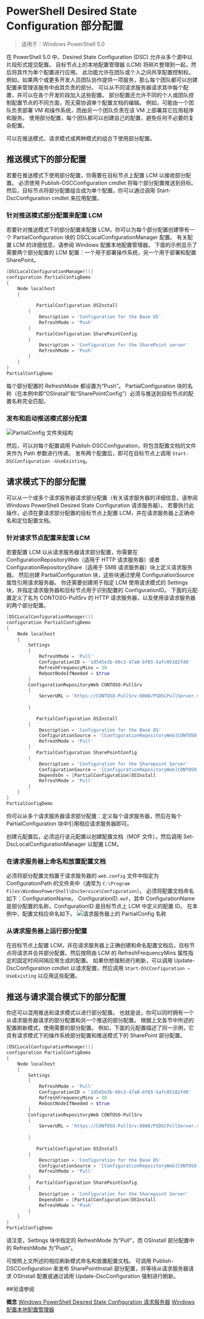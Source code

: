# PowerShell Desired State Configuration 部分配置

>适用于：Windows PowerShell 5.0

在 PowerShell 5.0 中，Desired State Configuration (DSC) 允许从多个源中以片段形式提交配置。 目标节点上的本地配置管理器 (LCM) 将碎片整理到一起，然后将其作为单个配置进行应用。 此功能允许在团队或个人之间共享配置控制权。 例如，如果两个或更多开发人员团队协作提供一项服务，那么每个团队都可以创建配置来管理该服务中由其负责的部分。 可以从不同请求服务器请求其中每个配置，并可以在各个开发阶段加入这些配置。 部分配置还允许不同的个人或团队控制配置节点的不同方面，而无需协调单个配置文档的编辑。 例如，可能由一个团队负责部署 VM 和操作系统，而由另一个团队负责在该 VM 上部署其它应用程序和服务。 使用部分配置，每个团队都可以创建自己的配置，避免任何不必要的复杂配置。

可以在推送模式、请求模式或两种模式的组合下使用部分配置。

## 推送模式下的部分配置
若要在推送模式下使用部分配置，你需要在目标节点上配置 LCM 以接收部分配置。 必须使用 Publish-DSCConfiguration cmdlet 将每个部分配置推送到目标。 然后，目标节点将部分配置组合成为单个配置。你可以通过调用 Start-DscConfiguration cmdlet 来应用配置。

### 针对推送模式部分配置来配置 LCM
若要针对推送模式下的部分配置来配置 LCM，你可以为每个部分配置创建带有一个 PartialConfiguration 块的 DSCLocalConfigurationManager 配置。 有关配置 LCM 的详细信息，请参阅 Windows 配置本地配置管理器。 下面的示例显示了需要两个部分配置的 LCM 配置：一个用于部署操作系统，另一个用于部署和配置 SharePoint。

```powershell
[DSCLocalConfigurationManager()]
configuration PartialConfigDemo
{
    Node localhost
    {
        
           PartialConfiguration OSInstall
        {
            Description = 'Configuration for the Base OS'
            RefreshMode = 'Push'
        }
           PartialConfiguration SharePointConfig
        {
            Description = 'Configuration for the SharePoint server'
            RefreshMode = 'Push'
        }
    }
}
PartialConfigDemo 
```

每个部分配置的 RefreshMode 都设置为“Push”。 PartialConfiguration 块的名称（在本例中即“OSInstall”和“SharePointConfig”）必须与推送到目标节点的配置名称完全匹配。

### 发布和启动推送模式部分配置
![PartialConfig 文件夹结构](./images/PartialConfig1.jpg)

然后，可以对每个配置调用 Publish-DSCConfiguration，将包含配置文档的文件夹作为 Path 参数进行传递。 发布两个配置后，即可在目标节点上调用 `Start-DSCConfiguration –UseExisting`。

## 请求模式下的部分配置

可以从一个或多个请求服务器请求部分配置（有关请求服务器的详细信息，请参阅 Windows PowerShell Desired State Configuration 请求服务器）。 若要执行此操作，必须在要请求部分配置的目标节点上配置 LCM，并在请求服务器上正确命名和定位配置文档。

### 针对请求节点配置来配置 LCM

若要配置 LCM 以从请求服务器请求部分配置，你需要在 ConfigurationRepositoryWeb（适用于 HTTP 请求服务器）或者 ConfigurationRepositoryShare（适用于 SMB 请求服务器）块上定义请求服务器。 然后创建 PartialConfiguration 块，这些块通过使用 ConfigurationSource 属性引用请求服务器。 你还需要创建用于指定 LCM 使用请求模式的 Settings 块，并指定请求服务器和目标节点用于识别配置的 ConfigurationID。 下面的元配置定义了名为 CONTOSO-PullSrv 的 HTTP 请求服务器，以及使用该请求服务器的两个部分配置。

```powershell
[DSCLocalConfigurationManager()]
configuration PartialConfigDemo
{
    Node localhost
    {
        Settings
        {
            RefreshMode = 'Pull'
            ConfigurationID = '1d545e3b-60c3-47a0-bf65-5afc05182fd0'
            RefreshFrequencyMins = 30 
            RebootNodeIfNeeded = $true
        }
        ConfigurationRepositoryWeb CONTOSO-PullSrv
        {
            ServerURL = 'https://CONTOSO-PullSrv:8080/PSDSCPullServer.svc'
            
        }
        
           PartialConfiguration OSInstall
        {
            Description = 'Configuration for the Base OS'
            ConfigurationSource = '[ConfigurationRepositoryWeb]CONTOSO-PullSrv'
            RefreshMode = 'Pull'
        }
           PartialConfiguration SharePointConfig
        {
            Description = 'Configuration for the Sharepoint Server'
            ConfigurationSource = '[ConfigurationRepositoryWeb]CONTOSO-PullSrv'
            DependsOn = [PartialConfiguration]OSInstall
            RefreshMode = 'Pull'
        }
    }
}
PartialConfigDemo 
```

你可以从多个请求服务器请求部分配置：定义每个请求服务器，然后在每个 PartialConfiguration 块中引用相应请求服务器即可。

创建元配置后，必须运行该元配置以创建配置文档（MOF 文件），然后调用 Set-DscLocalConfigurationManager 以配置 LCM。

### 在请求服务器上命名和放置配置文档

必须将部分配置文档置于请求服务器的 `web.config` 文件中指定为 ConfigurationPath 的文件夹中（通常为 `C:\Program Files\WindowsPowerShell\DscService\Configuration`）。 必须将配置文档命名如下：ConfigurationName。 ConfigurationID`.mof`，其中 ConfigurationName 是部分配置的名称，ConfigurationID 是目标节点上 LCM 中定义的配置 ID。 在本例中，配置文档应命名如下。
![请求服务器上的 PartialConfig 名称](images/PartialConfigPullServer.jpg)

### 从请求服务器上运行部分配置

在目标节点上配置 LCM，并在请求服务器上正确创建和命名配置文档后，目标节点将请求并合并部分配置，然后按照由 LCM 的 RefreshFrequencyMins 属性指定的固定时间间隔应用生成的配置。 如果你想强制进行刷新，可以调用 Update-DscConfiguration cmdlet 以请求配置，然后调用 `Start-DSCConfiguration –UseExisting` 以应用这些配置。

## 推送与请求混合模式下的部分配置

你还可以混用推送和请求模式以进行部分配置。 也就是说，你可以同时拥有一个从请求服务器请求的部分配置和另一个推送的部分配置。 根据上文各节中所述的配置刷新模式，使用需要的部分配置。 例如，下面的元配置描述了同一示例，它具有请求模式下的操作系统部分配置和推送模式下的 SharePoint 部分配置。

```powershell
[DSCLocalConfigurationManager()]
configuration PartialConfigDemo
{
    Node localhost
    {
        Settings
        {
            RefreshMode = 'Pull'
            ConfigurationID = '1d545e3b-60c3-47a0-bf65-5afc05182fd0'
            RefreshFrequencyMins = 30 
            RebootNodeIfNeeded = $true
        }
        ConfigurationRepositoryWeb CONTOSO-PullSrv
        {
            ServerURL = 'https://CONTOSO-PullSrv:8080/PSDSCPullServer.svc'
            
        }
        
           PartialConfiguration OSInstall
        {
            Description = 'Configuration for the Base OS'
            ConfigurationSource = '[ConfigurationRepositoryWeb]CONTOSO-PullSrv'
            RefreshMode = 'Pull'
        }
           PartialConfiguration SharePointConfig
        {
            Description = 'Configuration for the Sharepoint Server'
            DependsOn = [PartialConfiguration]OSInstall
            RefreshMode = 'Push'
        }
    }
}
PartialConfigDemo 
```

请注意，Settings 块中指定的 RefreshMode 为“Pull”，而 OSInstall 部分配置中的 RefreshMode 为“Push”。

可按照上文所述的相应刷新模式命名和放置配置文档。 可调用 Publish-DSCConfiguration 来发布 SharePointInstall 部分配置，并等待从请求服务器请求 OSInstall 配置或通过调用 Update-DscConfiguration 强制进行刷新。

##另请参阅 

**概念**
[Windows PowerShell Desired State Configuration 请求服务器](pullServer.md) 
[Windows 配置本地配置管理器](https://technet.microsoft.com/en-us/library/mt421188.aspx) 


<!--HONumber=Mar16_HO4-->


